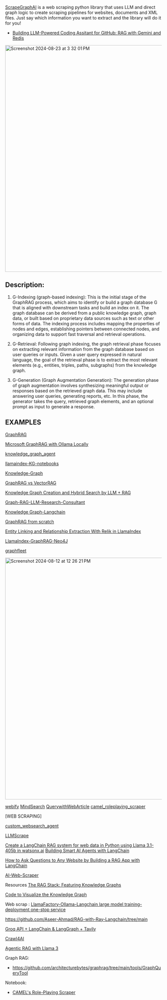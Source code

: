 [ScrapeGraphAI](https://github.com/VinciGit00/Scrapegraph-ai?tab=readme-ov-file) is a web scraping python library that uses LLM and direct graph logic to create scraping pipelines for websites, documents and XML files. Just say which information you want to extract and the library will do it for you!
- [Building LLM-Powered Coding Assitant for GitHub: RAG with Gemini and Redis](https://towardsdatascience.com/building-llm-powered-coding-assitant-for-github-rag-with-gemini-and-redis-b88beeb42f2d)

<img width="726" alt="Screenshot 2024-08-23 at 3 32 01 PM" src="https://github.com/user-attachments/assets/9fb1e7bb-d34f-438f-a763-a4e46fd75d80">

## Description:
1. G-Indexing (graph-based indexing): This is the initial stage of the GraphRAG process, which aims to identify or build a graph database G that is aligned with downstream tasks and build an index on it. The graph database can be derived from a public knowledge graph, graph data, or built based on proprietary data sources such as text or other forms of data. The indexing process includes mapping the properties of nodes and edges, establishing pointers between connected nodes, and organizing data to support fast traversal and retrieval operations.

2. G-Retrieval: Following graph indexing, the graph retrieval phase focuses on extracting relevant information from the graph database based on user queries or inputs. Given a user query expressed in natural language, the goal of the retrieval phase is to extract the most relevant elements (e.g., entities, triples, paths, subgraphs) from the knowledge graph.

3. G-Generation (Graph Augmentation Generation): The generation phase of graph augmentation involves synthesizing meaningful output or responses based on the retrieved graph data. This may include answering user queries, generating reports, etc. In this phase, the generator takes the query, retrieved graph elements, and an optional prompt as input to generate a response.


## EXAMPLES

[GraphRAG](https://www.graphlit.com/blog/graphrag-using-knowledge-in-unstructured-data-to-build-apps-with-llms) 

[Microsoft GraphRAG with Ollama Locally](https://www.fahdmirza.com/2024/07/install-microsoft-graphrag-with-ollama.html)

[knowledge_graph_agent](https://github.com/camel-ai/camel/blob/master/examples/knowledge_graph/knowledge_graph_agent.py) 

[llamaindex-KG-notebooks](https://github.com/rajib76/llamaindex/tree/main/examples)

[Knowledge-Graph](https://github.com/Farzad-R/Advanced-QA-and-RAG-Series/blob/main/KnowledgeGraph-Q%26A-and-RAG-with-Text/explore/construct_kg_from_text.ipynb)

[GraphRAG vs VectorRAG](https://ai.plainenglish.io/graphrag-vs-rag-the-ultimate-use-case-3413fb48bbd4)

[Knowledge Graph Creation and Hybrid Search by LLM + RAG](https://zenn.dev/yumefuku/articles/llm-neo4j-hybrid) 

[Graph-RAG-LLM-Research-Consultant](https://github.com/jameshopham/Graph-RAG-LLM-Research-Consultant.github.io/blob/main/Graph_Rag_Research_Consultation.ipynb) 

[Knowledge Graph-Langchain](https://qiita.com/FukuharaYohei/items/6f1d094dc33688711221)

[ GraphRAG from scratch](https://medium.com/@premchotepanit/%E0%B8%97%E0%B8%B3-graphrag-from-scatch-%E0%B8%81%E0%B8%B1%E0%B8%99%E0%B8%84%E0%B8%A3%E0%B8%B1%E0%B8%9A-no-langchain-llamaindex-etc-81b13e499fe9)

[Entity Linking and Relationship Extraction With Relik in LlamaIndex](https://neo4j.com/developer-blog/entity-linking-relationship-extraction-relik-llamaindex/)

[LlamaIndex-GraphRAG-Neo4J](https://qiita.com/moritalous/items/d76bb199b865b746309b)

[graphfleet](https://pypi.org/project/graphfleet/0.5.40/)




<img width="774" alt="Screenshot 2024-08-12 at 12 26 21 PM" src="https://github.com/user-attachments/assets/376bccad-3791-4409-870d-f287dcc9305b">


[webify](https://github.com/ChrisShin11/webify)
[MindSearch](https://github.com/InternLM/MindSearch)
[QuerywithWebArticle](https://github.com/mdmahmudun/QuerywithWebArticle/blob/main/app.py)
[camel_roleplaying_scraper](https://github.com/mistralai/cookbook/blob/main/third_party/CAMEL_AI/camel_roleplaying_scraper.ipynb)


[WEB SCRAPING]

[custom_websearch_agent](https://github.com/john-adeojo/custom_websearch_agent/blob/main/agent.py)

[LLMScrape](https://github.com/z-008/LLMScrape/blob/main/WebScrape.ipynb) 

[Create a LangChain RAG system for web data in Python using Llama 3.1-405b in watsonx.ai](https://developer.ibm.com/tutorials/awb-create-langchain-rag-system-web-data-llama405b-watsonx/)
[Building Smart AI Agents with LangChain](https://www.analyticsvidhya.com/blog/2024/07/building-smart-ai-agents-with-langchain/)

[How to Ask Questions to Any Website by Building a RAG App with LangChain](https://medium.com/@pedro.aquino.se/how-to-ask-questions-to-any-website-by-building-a-rag-app-with-langchain-7e964764b983)

[AI-Web-Scraper](https://github.com/techwithtim/AI-Web-Scraper)


Resources
[The RAG Stack: Featuring Knowledge Graphs](https://akashbajwa.substack.com/p/the-rag-stack-featuring-knowledge) 

[Code to Visualize the Knowledge Graph](https://www.quantacosmos.com/2024/06/rag-retrieval-augmented-generation-llm.html) 

Web scrap : 
[LlamaFactory-Ollama-Langchain large model training-deployment one-stop service](https://www.skycaiji.com/aigc/ai19325.html) 

https://github.com/Aseer-Ahmad/RAG-with-Ray-Langchain/tree/main 

[Groq API + LangChain & LangGraph + Tavily](https://zenn.dev/mizunny/articles/dacdd21384a16b)


[Crawl4AI](https://mer.vin/2024/06/crawl4ai-and-praisonai/) 

[Agentic RAG with Llama 3](https://www.kaggle.com/code/redpen12/agentic-rag-with-llama-3)



Graph RAG:
- https://github.com/architecturebytes/graphrag/tree/main/tools/GraphQueryTool

Notebook:
- [CAMEL's Role-Playing Scraper](https://colab.research.google.com/drive/1XN18zb5ay97ju8LvL7WikEDqQBws-t0U?usp=sharing#scrollTo=Tq_wssFTYaKH)

